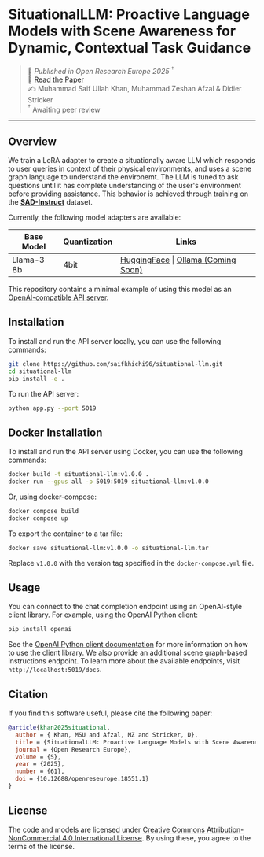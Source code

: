 # SituationalLLM: Proactive Language Models with Scene Awareness for Dynamic, Contextual Task Guidance

> 📌 *Published in Open Research Europe 2025* $^\dagger$  
> 📄 [Read the Paper](https://open-research-europe.ec.europa.eu/articles/5-61/v1)  
> ✍️ Muhammad Saif Ullah Khan, Muhammad Zeshan Afzal & Didier Stricker  
> $^\dagger$ Awaiting peer review

---

## Overview

We train a LoRA adapter to create a situationally aware LLM which responds to user queries in context of their physical environments, and uses a scene graph language to understand the environemt. The LLM is tuned to ask questions until it has complete understanding of the user's environment before providing assistance. This behavior is achieved through training on the [**SAD-Instruct**](https://github.com/saifkhichi96/sad-instruct/) dataset.

Currently, the following model adapters are available:

| Base Model | Quantization | Links | 
|------------|--------------|-------|
| Llama-3 8b | 4bit         | [HuggingFace](https://huggingface.co/saifkhichi96/situational-llama-3-8b-Instruct-bnb-4bit) \| [Ollama (Coming Soon)](#) |


This repository contains a minimal example of using this model as an [OpenAI-compatible API server](https://platform.openai.com/docs/api-reference/introduction).

## Installation

To install and run the API server locally, you can use the following commands:

```bash
git clone https://github.com/saifkhichi96/situational-llm.git
cd situational-llm
pip install -e .
```

To run the API server:

```bash
python app.py --port 5019
```

## Docker Installation

To install and run the API server using Docker, you can use the following commands:

```bash
docker build -t situational-llm:v1.0.0 .
docker run --gpus all -p 5019:5019 situational-llm:v1.0.0
```

Or, using docker-compose:

```bash
docker compose build
docker compose up
```

To export the container to a tar file:

```bash
docker save situational-llm:v1.0.0 -o situational-llm.tar
```

Replace `v1.0.0` with the version tag specified in the `docker-compose.yml` file.

## Usage

You can connect to the chat completion endpoint using an OpenAI-style client library. For example, using the OpenAI Python client:

```bash
pip install openai
```

See the [OpenAI Python client documentation](https://github.com/openai/openai-python) for more information on how to use the client library. We also provide an additional scene graph-based instructions endpoint. To learn more about the available endpoints, visit `http://localhost:5019/docs`.

## Citation

 If you find this software useful, please cite the following paper:

```bibtex
@article{khan2025situational,
  author = { Khan, MSU and Afzal, MZ and Stricker, D},
  title = {SituationalLLM: Proactive Language Models with Scene Awareness for Dynamic, Contextual Task Guidance [version 1; peer review: awaiting peer review]},
  journal = {Open Research Europe},
  volume = {5},
  year = {2025},
  number = {61},
  doi = {10.12688/openreseurope.18551.1}
}
```

## License

The code and models are licensed under [Creative Commons Attribution-NonCommercial 4.0 International License](https://creativecommons.org/licenses/by-nc/4.0/deed.en). By using these, you agree to the terms of the license.
